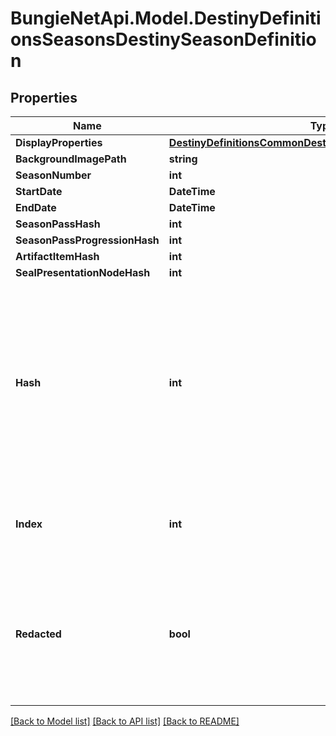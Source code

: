 
# BungieNetApi.Model.DestinyDefinitionsSeasonsDestinySeasonDefinition

## Properties

Name | Type | Description | Notes
------------ | ------------- | ------------- | -------------
**DisplayProperties** | [**DestinyDefinitionsCommonDestinyDisplayPropertiesDefinition**](DestinyDefinitionsCommonDestinyDisplayPropertiesDefinition.md) |  | [optional] 
**BackgroundImagePath** | **string** |  | [optional] 
**SeasonNumber** | **int** |  | [optional] 
**StartDate** | **DateTime** |  | [optional] 
**EndDate** | **DateTime** |  | [optional] 
**SeasonPassHash** | **int** |  | [optional] 
**SeasonPassProgressionHash** | **int** |  | [optional] 
**ArtifactItemHash** | **int** |  | [optional] 
**SealPresentationNodeHash** | **int** |  | [optional] 
**Hash** | **int** | The unique identifier for this entity. Guaranteed to be unique for the type of entity, but not globally.  When entities refer to each other in Destiny content, it is this hash that they are referring to. | [optional] 
**Index** | **int** | The index of the entity as it was found in the investment tables. | [optional] 
**Redacted** | **bool** | If this is true, then there is an entity with this identifier/type combination, but BNet is not yet allowed to show it. Sorry! | [optional] 

[[Back to Model list]](../README.md#documentation-for-models)
[[Back to API list]](../README.md#documentation-for-api-endpoints)
[[Back to README]](../README.md)

